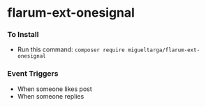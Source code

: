 # flarum-ext-onesignal


### To Install 
 - Run this command: `composer require migueltarga/flarum-ext-onesignal`

### Event Triggers

 - When someone likes post
 - When someone replies
 
 